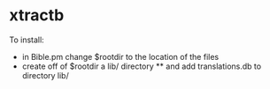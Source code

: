 # xtractb
To install:
*  in Bible.pm change $rootdir to the location of the files 
* create off of $rootdir a lib/ directory
**     and add translations.db to directory lib/
